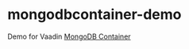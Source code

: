 mongodbcontainer-demo
=====================

Demo for Vaadin [MongoDB Container](https://github.com/tyl/mongodbcontainer-addon/)
